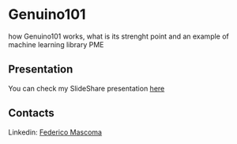 # Genuino101
how Genuino101 works, what is its strenght point and an example of machine learning library PME

## Presentation
You can check my SlideShare presentation [here](https://www.slideshare.net/FedericoMascoma/genuino101presentation-96502280)

## Contacts
Linkedin: [Federico Mascoma](https://www.linkedin.com/in/federico-mascoma/)


